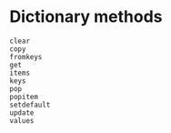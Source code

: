 # Dictionary methods

    clear
    copy
    fromkeys
    get
    items
    keys
    pop
    popitem
    setdefault
    update
    values
